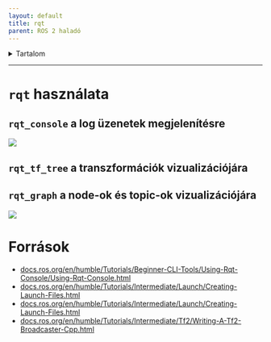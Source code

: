 ```yaml
---
layout: default
title: rqt
parent: ROS 2 haladó 
---
```


 

<details markdown="block">
  <summary>
    Tartalom
  </summary>
  {: .text-delta }
1. TOC
{:toc}
</details>

---



# `rqt` használata


## `rqt_console` a log üzenetek megjelenítésre

![](https://docs.ros.org/en/humble/_images/warn.png)


## `rqt_tf_tree` a transzformációk vizualizációjára



## `rqt_graph` a node-ok és topic-ok vizualizációjára

![](https://docs.ros.org/en/humble/_images/mimic_graph.png)


# Források

- [docs.ros.org/en/humble/Tutorials/Beginner-CLI-Tools/Using-Rqt-Console/Using-Rqt-Console.html](https://docs.ros.org/en/humble/Tutorials/Beginner-CLI-Tools/Using-Rqt-Console/Using-Rqt-Console.html)
- [docs.ros.org/en/humble/Tutorials/Intermediate/Launch/Creating-Launch-Files.html](http://docs.ros.org/en/humble/Tutorials/Intermediate/Launch/Creating-Launch-Files.html?highlight=rqt_graph#introspect-the-system-with-rqt-graph)
- [docs.ros.org/en/humble/Tutorials/Intermediate/Launch/Creating-Launch-Files.html](https://docs.ros.org/en/humble/Tutorials/Intermediate/Launch/Creating-Launch-Files.html)
- [docs.ros.org/en/humble/Tutorials/Intermediate/Tf2/Writing-A-Tf2-Broadcaster-Cpp.html](https://docs.ros.org/en/humble/Tutorials/Intermediate/Tf2/Writing-A-Tf2-Broadcaster-Cpp.html)
